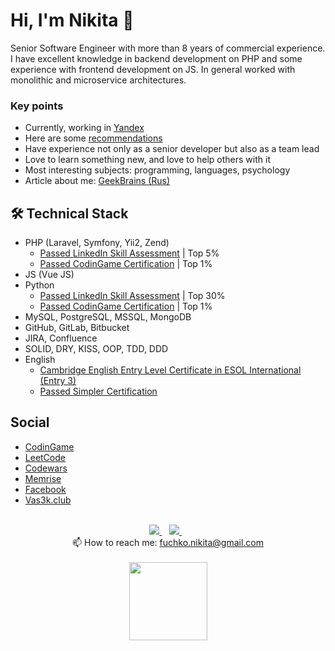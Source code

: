 # Hi, I'm Nikita 👋

Senior Software Engineer with more than 8 years of commercial experience. I have excellent knowledge in backend
development on PHP and some experience with frontend development on JS. In general worked with monolithic and
microservice architectures.

### Key points

* Currently, working in [Yandex](https://www.linkedin.com/company/yandex/)
* Here are some [recommendations](/recommendations.md) 
* Have experience not only as a senior developer but also as a team lead
* Love to learn something new, and love to help others with it
* Most interesting subjects: programming, languages, psychology
* Article about me: [GeekBrains (Rus)](https://gb.ru/posts/nadoela-dobyvayushchaya-otrasl-zahotelos-v-it)

## 🛠 Technical Stack

* PHP (Laravel, Symfony, Yii2, Zend)
  * [Passed LinkedIn Skill Assessment](/img/linkedin_php.png) | Top 5%
  * [Passed CodinGame Certification](https://www.codingame.com/certification/j0WiVtqrxfVuwizQfhD6zg) | Top 1%
* JS (Vue JS)
* Python
  * [Passed LinkedIn Skill Assessment](/img/linkedin_pyhon.png) | Top 30%
  * [Passed CodinGame Certification](https://www.codingame.com/certification/lGECa9jRo4WHEZb0JDevpg) | Top 1%
* MySQL, PostgreSQL, MSSQL, MongoDB
* GitHub, GitLab, Bitbucket
* JIRA, Confluence
* SOLID, DRY, KISS, OOP, TDD, DDD
* English
  * [Cambridge English Entry Level Certificate in ESOL International (Entry 3)](https://drive.google.com/file/d/1UxfyiktFbsQsugkRgc8jnBpiIUNFsigy/view?usp=sharing)
  * [Passed Simpler Certification](https://simpler.link/c/NoA32)

## Social

* [CodinGame](https://www.codingame.com/profile/ba6dce2c2d77d787051fa2a1fa511bbb5685383)
* [LeetCode](https://leetcode.com/fuchko/)
* [Codewars](https://www.codewars.com/users/fuchko)
* [Memrise](https://app.memrise.com/user/fuchko/)
* [Facebook](https://www.facebook.com/fuchkona)
* [Vas3k.club](https://vas3k.club/user/fuchko/)

<br>
<div align="center">
   <a href="https://t.me/Fuchko" target="_blank">
    <img src="https://img.shields.io/badge/Telegram-2CA5E0?style=for-the-badge&logo=telegram&logoColor=white" />        
  </a>&nbsp;&nbsp;
  <a href="https://www.linkedin.com/in/fuchko/" target="_blank">
    <img src="https://img.shields.io/badge/linkedin-%230077B5.svg?&style=for-the-badge&logo=linkedin&logoColor=white" />
  </a>&nbsp;&nbsp;
</div>
<div align='center'>
  📫  How to reach me: <a href='mailto:fuchko.nikita@gmail.com'>fuchko.nikita@gmail.com</a>
</div>
<br>
<div align="center">
    <a href="https://github.com/fuchkona/github-profile-views-counter">
        <img width="125px" src="https://komarev.com/ghpvc/?username=fuchkona&color=6666cc">
    </a>
</div>

